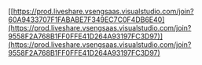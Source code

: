 [[https://prod.liveshare.vsengsaas.visualstudio.com/join?60A9433707F1FABABE7F349EC7C0F4DB6E40](https://prod.liveshare.vsengsaas.visualstudio.com/join?9558F2A768B1FF0FFE41D264A93197FC3D97)](https://prod.liveshare.vsengsaas.visualstudio.com/join?9558F2A768B1FF0FFE41D264A93197FC3D97)
